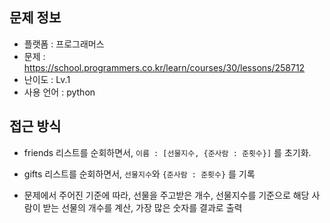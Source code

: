 ## 문제 정보

- 플랫폼 : 프로그래머스
- 문제 : https://school.programmers.co.kr/learn/courses/30/lessons/258712
- 난이도 : Lv.1
- 사용 언어 : python

## 접근 방식

- friends 리스트를 순회하면서, `이름 : [선물지수, {준사람 : 준횟수}]` 를 초기화.

- gifts 리스트를 순회하면서, `선물지수`와 `{준사람 : 준횟수}` 를 기록

- 문제에서 주어진 기준에 따라, 선물을 주고받은 개수, 선물지수를 기준으로 해당 사람이 받는 선물의 개수를 계산, 가장 많은 숫자를 결과로 출력
